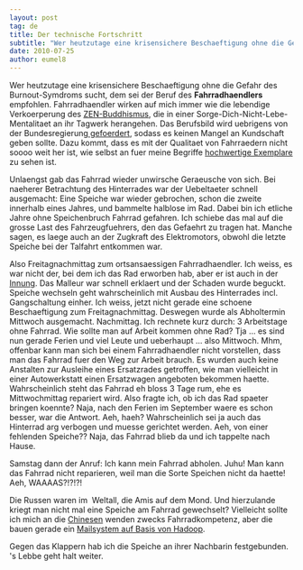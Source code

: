 ```yaml
---
layout: post
tag: de
title: Der technische Fortschritt
subtitle: "Wer heutzutage eine krisensichere Beschaeftigung ohne die Gefahr des Burnout-Symdroms sucht, dem sei der Beruf des Fahrradhaendlers empfohlen. Fahrradhaendler wirken auf mich immer wie die lebendige Verkoerperung des ZEN-Buddhismus, die in einer&hellip;"
date: 2010-07-25
author: eumel8
---
```


<p>Wer heutzutage eine krisensichere Beschaeftigung ohne die Gefahr des Burnout-Symdroms sucht, dem sei der Beruf des <strong>Fahrradhaendlers</strong> empfohlen. Fahrradhaendler wirken auf mich immer wie die lebendige Verkoerperung des <a href="http://www.zenbuddhismus.de/" target="_blank">ZEN-Buddhismus</a>, die in einer Sorge-Dich-Nicht-Lebe-Mentalitaet an ihr Tagwerk herangehen. Das Berufsbild wird uebrigens von der Bundesregierung<a href="https://www.mit-dem-rad-zur-arbeit.de" target="_blank"> gefoerdert</a>, sodass es keinen Mangel an Kundschaft geben sollte. Dazu kommt, dass es mit der Qualitaet von Fahrraedern nicht soooo weit her ist, wie selbst an fuer meine Begriffe <a href="http://www.ciao.de/Diamant_Zouma_E_Sport__8302881" target="_blank">hochwertige Exemplare</a> zu sehen ist.</p>
<p>Unlaengst gab das Fahrrad wieder unwirsche Geraeusche von sich. Bei naeherer Betrachtung des Hinterrades war der Uebeltaeter schnell ausgemacht: Eine Speiche war wieder gebrochen, schon die zweite innerhalb eines Jahres, und bammelte halblose im Rad. Dabei bin ich etliche Jahre ohne Speichenbruch Fahrrad gefahren. Ich schiebe das mal auf die grosse Last des Fahrzeugfuehrers, den das Gefaehrt zu tragen hat. Manche sagen, es laege auch an der Zugkraft des Elektromotors, obwohl die letzte Speiche bei der Talfahrt entkommen war.</p>
<p>Also Freitagnachmittag zum ortsansaessigen Fahrradhaendler. Ich weiss, es war nicht der, bei dem ich das Rad erworben hab, aber er ist auch in der <a href="http://www.zeg.de/" target="_blank">Innung</a>. Das Malleur war schnell erklaert und der Schaden wurde beguckt. Speiche wechseln geht wahrscheinlich mit Ausbau des Hinterrades incl. Gangschaltung einher. Ich weiss, jetzt nicht gerade eine schoene Beschaeftigung zum Freitagnachmittag. Deswegen wurde als Abholtermin Mittwoch ausgemacht. Nachmittag. Ich rechnete kurz durch: 3 Arbeitstage ohne Fahrrad. Wie sollte man auf Arbeit kommen ohne Rad? Tja ... es sind nun gerade Ferien und viel Leute und ueberhaupt ... also Mittwoch. Mhm, offenbar kann man sich bei einem Fahrradhaendler nicht vorstellen, dass man das Fahrrad fuer den Weg zur Arbeit brauch. Es wurden auch keine Anstalten zur Ausleihe eines Ersatzrades getroffen, wie man vielleicht in einer Autowerkstatt einen Ersatzwagen angeboten bekommen haette.  Wahrscheinlich steht das Fahrrad eh bloss 3 Tage rum, ehe es Mittwochmittag repariert wird. Also fragte ich, ob ich das Rad spaeter bringen koennte? Naja, nach den Ferien im September waere es schon besser, war die Antwort. Aeh, haeh? Wahrscheinlich sei ja auch das Hinterrad arg verbogen und muesse gerichtet werden. Aeh, von einer fehlenden Speiche?? Naja, das Fahrrad blieb da und ich tappelte nach Hause.</p>
<p>Samstag dann der Anruf: Ich kann mein Fahrrad abholen. Juhu! Man kann das Fahrrad nicht reparieren, weil man die Sorte Speichen nicht da haette! Aeh, WAAAAS?!?!?!</p>
<p>Die Russen waren im  Weltall, die Amis auf dem Mond. Und hierzulande kriegt man nicht mal eine Speiche am Fahrrad gewechselt? Vielleicht sollte ich mich an die <a href="http://www.nctu.edu.tw/" target="_self">Chinesen</a> wenden zwecks Fahrradkompetenz, aber die bauen gerade ein <a href="http://www.eumel.de/index.php/20100725180/Kolumnen/Hadoop-es-geht-weiter.html" target="_self">Mailsystem auf Basis von Hadoop</a>.</p>
<p>Gegen das Klappern hab ich die Speiche an ihrer Nachbarin festgebunden. 's Lebbe geht halt weiter.</p>
